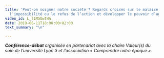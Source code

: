 ```yaml
---
title: 'Peut-on soigner notre société ? Regards croisés sur le malaise social :  dépasser
  l’impossibilité ou le refus de l’action et développer le pouvoir d’agir.'
video_id: L_l1M5OwTHA
date: 2019-06-11T18:00:00+02:00
text_summary: "\n"

---
```

**_Conférence-débat_** _organisée en partenariat avec la chaire Valeur(s) du soin de l’université Lyon 3 et l’association « Comprendre notre époque »._